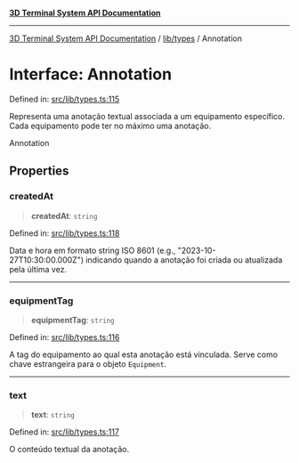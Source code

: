 [**3D Terminal System API Documentation**](../../../README.md)

***

[3D Terminal System API Documentation](../../../README.md) / [lib/types](../README.md) / Annotation

# Interface: Annotation

Defined in: [src/lib/types.ts:115](https://github.com/Dicommunitas/ThreeJS_Terminal_3D/blob/afa16084199c8b26e5e606d73d21408027534f3a/src/lib/types.ts#L115)

Representa uma anotação textual associada a um equipamento específico.
Cada equipamento pode ter no máximo uma anotação.

 Annotation

## Properties

### createdAt

> **createdAt**: `string`

Defined in: [src/lib/types.ts:118](https://github.com/Dicommunitas/ThreeJS_Terminal_3D/blob/afa16084199c8b26e5e606d73d21408027534f3a/src/lib/types.ts#L118)

Data e hora em formato string ISO 8601 (e.g., "2023-10-27T10:30:00.000Z")
                               indicando quando a anotação foi criada ou atualizada pela última vez.

***

### equipmentTag

> **equipmentTag**: `string`

Defined in: [src/lib/types.ts:116](https://github.com/Dicommunitas/ThreeJS_Terminal_3D/blob/afa16084199c8b26e5e606d73d21408027534f3a/src/lib/types.ts#L116)

A tag do equipamento ao qual esta anotação está vinculada.
                                 Serve como chave estrangeira para o objeto `Equipment`.

***

### text

> **text**: `string`

Defined in: [src/lib/types.ts:117](https://github.com/Dicommunitas/ThreeJS_Terminal_3D/blob/afa16084199c8b26e5e606d73d21408027534f3a/src/lib/types.ts#L117)

O conteúdo textual da anotação.
